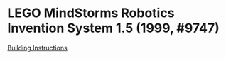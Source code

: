 # LEGO MindStorms Robotics Invention System 1.5 (1999, #9747)

[Building Instructions](https://www.lego.com/biassets/bi/4129439.pdf)
